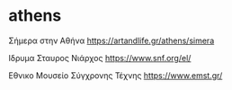 # athens

Σήμερα στην Αθήνα
https://artandlife.gr/athens/simera

Ιδρυμα Σταυρος Νιάρχος
https://www.snf.org/el/

Εθνικο Μουσείο Σύγχρονης Τέχνης
https://www.emst.gr/
